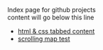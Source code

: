 <html>
  <head>
    <title>maddog1138</title>
    <meta content="">
  </head>
  <body>
  <div>Index page for github projects </div>
  <div>
  content will go below this line 
  </div>
  <div>
    <ul>
      <li> <a href="https://maddog1138.github.io/tabbedcontainer/index.html">html & css tabbed content</a> </li>
      <li> <a href="https://maddog1138.github.io/scrollingmaptest/index.html">scrolling map test</a> </li>
    </ul>
  </div>
  </body>
</html>
